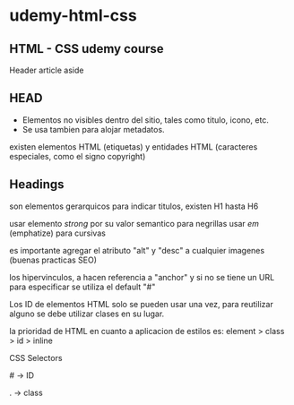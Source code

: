 # udemy-html-css

## HTML - CSS udemy course

Header
article
aside

## HEAD

- Elementos no visibles dentro del sitio, tales como titulo, icono, etc.
- Se usa tambien para alojar metadatos.

existen elementos HTML (etiquetas)
y entidades HTML (caracteres especiales, como el signo copyright)

## Headings

son elementos gerarquicos para indicar titulos, existen H1 hasta H6

usar elemento _strong_ por su valor semantico para negrillas
usar _em_ (emphatize) para cursivas

es importante agregar el atributo "alt" y "desc" a cualquier imagenes (buenas practicas SEO)

los hipervinculos, a hacen referencia a "anchor" y si no se tiene un URL para especificar se utiliza el default "#"

Los ID de elementos HTML solo se pueden usar una vez, para reutilizar alguno se debe utilizar clases en su lugar.

la prioridad de HTML en cuanto a aplicacion de estilos es:
element > class > id > inline

CSS
Selectors

\# -> ID

. -> class
